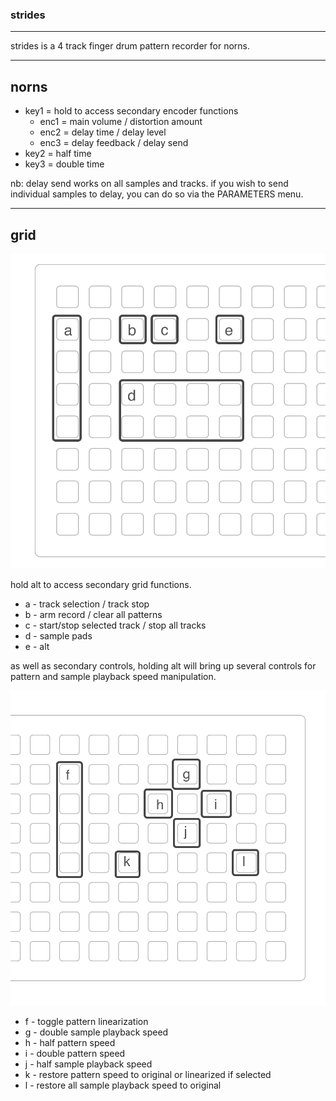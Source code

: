 

### strides

---

strides is a 4 track finger drum pattern recorder for norns.

---

## norns

- key1 = hold to access secondary encoder functions
	* enc1 = main volume / distortion amount
	* enc2 = delay time / delay level
	* enc3 = delay feedback / delay send
- key2 = half time
- key3 = double time

nb: delay send works on all samples and tracks. if you wish to send individual samples to delay, you can do so via the PARAMETERS menu.

---

## grid

![](strides-grid1.png)

hold alt to access secondary grid functions. 

- a - track selection / track stop
- b - arm record / clear all patterns
- c - start/stop selected track / stop all tracks
- d - sample pads
- e - alt

as well as secondary controls, holding alt will bring up several controls for pattern and sample playback speed manipulation.

![](strides-grid2.png)

- f - toggle pattern linearization 
- g - double sample playback speed
- h - half pattern speed
- i - double pattern speed
- j - half sample playback speed
- k - restore pattern speed to original or linearized if selected
- l - restore all sample playback speed to original
